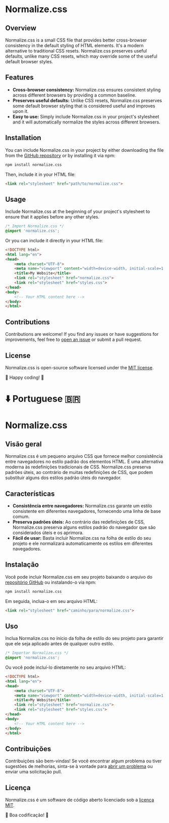 # Normalize.css

## Overview

Normalize.css is a small CSS file that provides better cross-browser consistency in the default styling of HTML elements. It's a modern alternative to traditional CSS resets. Normalize.css preserves useful defaults, unlike many CSS resets, which may override some of the useful default browser styles.

## Features

- **Cross-browser consistency:** Normalize.css ensures consistent styling across different browsers by providing a common baseline.
- **Preserves useful defaults:** Unlike CSS resets, Normalize.css preserves some default browser styling that is considered useful and improves upon it.
- **Easy to use:** Simply include Normalize.css in your project's stylesheet and it will automatically normalize the styles across different browsers.

## Installation

You can include Normalize.css in your project by either downloading the file from the [GitHub repository](https://github.com/necolas/normalize.css) or by installing it via npm:

```bash
npm install normalize.css
```

Then, include it in your HTML file:

```html
<link rel="stylesheet" href="path/to/normalize.css">
```

## Usage

Include Normalize.css at the beginning of your project's stylesheet to ensure that it applies before any other styles. 

```css
/* Import Normalize.css */
@import 'normalize.css';
```

Or you can include it directly in your HTML file:

```html
<!DOCTYPE html>
<html lang="en">
<head>
    <meta charset="UTF-8">
    <meta name="viewport" content="width=device-width, initial-scale=1.0">
    <title>My Website</title>
    <link rel="stylesheet" href="normalize.css">
    <link rel="stylesheet" href="styles.css">
</head>
<body>
    <!-- Your HTML content here -->
</body>
</html>
```

## Contributions

Contributions are welcome! If you find any issues or have suggestions for improvements, feel free to [open an issue](https://github.com/necolas/normalize.css/issues) or submit a pull request.

## License

Normalize.css is open-source software licensed under the [MIT license](https://opensource.org/licenses/MIT).

🚀 Happy coding! 🎉

# ⬇️ Portuguese 🇧🇷

# Normalize.css

## Visão geral

Normalize.css é um pequeno arquivo CSS que fornece melhor consistência entre navegadores no estilo padrão dos elementos HTML. É uma alternativa moderna às redefinições tradicionais de CSS. Normalize.css preserva padrões úteis, ao contrário de muitas redefinições de CSS, que podem substituir alguns dos estilos padrão úteis do navegador.

## Características

- **Consistência entre navegadores:** Normalize.css garante um estilo consistente em diferentes navegadores, fornecendo uma linha de base comum.
- **Preserva padrões úteis:** Ao contrário das redefinições de CSS, Normalize.css preserva alguns estilos padrão do navegador que são considerados úteis e os aprimora.
- **Fácil de usar:** Basta incluir Normalize.css na folha de estilo do seu projeto e ele normalizará automaticamente os estilos em diferentes navegadores.

## Instalação

Você pode incluir Normalize.css em seu projeto baixando o arquivo do [repositório GitHub](https://github.com/necolas/normalize.css) ou instalando-o via npm:

```bash
npm install normalize.css
```

Em seguida, inclua-o em seu arquivo HTML:

```html
<link rel="stylesheet" href="caminho/para/normalize.css">
```

## Uso

Inclua Normalize.css no início da folha de estilo do seu projeto para garantir que ele seja aplicado antes de qualquer outro estilo.

```css
/* Importar Normalize.css */
@import 'normalize.css';
```

Ou você pode incluí-lo diretamente no seu arquivo HTML:

```html
<!DOCTYPE html>
<html lang="en">
<head>
    <meta charset="UTF-8">
    <meta name="viewport" content="width=device-width, initial-scale=1.0">
    <title>My Website</title>
    <link rel="stylesheet" href="normalize.css">
    <link rel="stylesheet" href="styles.css">
</head>
<body>
    <!-- Your HTML content here -->
</body>
</html>
```

## Contribuições

Contribuições são bem-vindas! Se você encontrar algum problema ou tiver sugestões de melhorias, sinta-se à vontade para [abrir um problema](https://github.com/necolas/normalize.css/issues) ou enviar uma solicitação pull.

## Licença

Normalize.css é um software de código aberto licenciado sob a [licença MIT](https://opensource.org/licenses/MIT).

🚀 Boa codificação! 🎉
          
